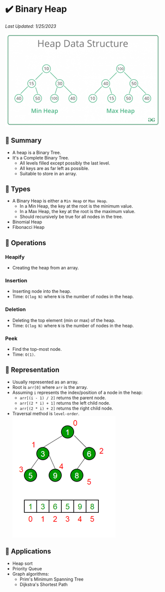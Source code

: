 # :heavy_check_mark: Binary Heap
*Last Updated: 1/25/2023*

![Image of a heap](../../../images/data-structures/non-linear/tree/heap.png)

## :round_pushpin: Summary
- A heap is a Binary Tree.
- It's a Complete Binary Tree.
  - All levels filled except possibly the last level.
  - All keys are as far left as possible.
  - Suitable to store in an array.

## :round_pushpin: Types
- A Binary Heap is either a `Min Heap` or `Max Heap`.
  - In a Min Heap, the key at the root is the minimum value.
  - In a Max Heap, the key at the root is the maximum value.
  - Should recursively be true for all nodes in the tree.
- Binomial Heap
- Fibonacci Heap

## :round_pushpin: Operations
### Heapify
- Creating the heap from an array.

### Insertion
- Inserting node into the heap.
- Time: `O(log N)` where `N` is the number of nodes in the heap.

### Deletion
- Deleting the top element (min or max) of the heap.
- Time: `O(log N)` where `N` is the number of nodes in the heap.

### Peek
- Find the top-most node.
- Time: `O(1)`.

## :round_pushpin: Representation
- Usually represented as an array.
- Root is `arr[0]` where `arr` is the array.
- Assuming `i` represents the index/position of a node in the heap:
  - `arr[(i - 1) / 2]` returns the parent node.
  - `arr[(2 * i) + 1]` returns the left child node.
  - `arr[(2 * i) + 2]` returns the right child node.
- Traversal method is `level-order`.
![Image of a heap traversal with array](../../../images/data-structures/non-linear/tree/heap-traversal.png)

## :round_pushpin: Applications
- Heap sort
- Priority Queue
- Graph algorithms:
  - Prim's Minimum Spanning Tree
  - Dijkstra's Shortest Path
